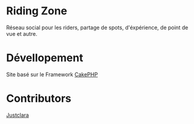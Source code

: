 Riding Zone
=======

Réseau social pour les riders, partage de spots, d'éxpérience, de point de vue et autre.

Dévellopement
=======
 Site basé sur le Framework [CakePHP](http://cakephp.org)

Contributors
=======

[Justclara](http://justclara.sainter-city.fr)